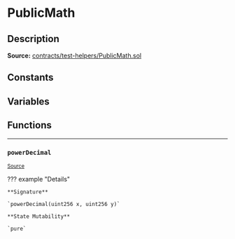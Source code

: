 # PublicMath

## Description


**Source:** [contracts/test-helpers/PublicMath.sol](https://github.com/Synthetixio/synthetix/tree/develop/contracts/test-helpers/PublicMath.sol)

## Constants

## Variables

## Functions


---
### `powerDecimal`

<sub>[Source](https://github.com/Synthetixio/synthetix/tree/develop/contracts/test-helpers/PublicMath.sol#L12)</sub>



??? example "Details"

    **Signature**

    `powerDecimal(uint256 x, uint256 y)`

    **State Mutability**

    `pure`

